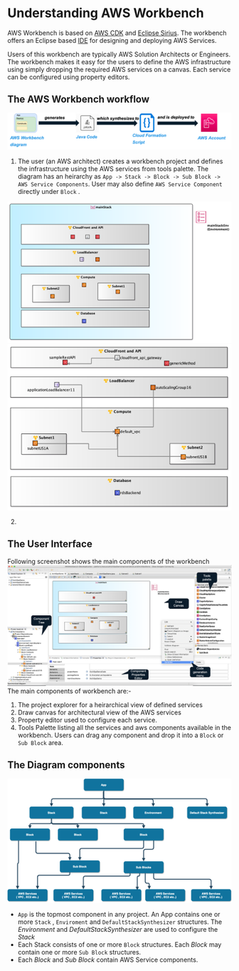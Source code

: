 


# Understanding AWS Workbench 

AWS Workbench is based on [AWS CDK](https://aws.amazon.com/cdk/) and [Eclipse Sirius](https://www.eclipse.org/sirius/). The workbench offers an Eclipse based [IDE](https://en.wikipedia.org/wiki/Integrated_development_environment) for designing and deploying AWS Services. 


Users of this workbench are typically AWS Solution Architects or Engineers. The workbench makes it easy for the users to define the AWS infrastructure using simply dropping the required AWS services on a canvas. Each service can be configured using property editors. 

## The AWS Workbench workflow

![Workflow](../images/getting-started-images/workflow.png)

1. The user (an AWS architect) creates a workbench project and defines the infrastructure using the AWS services from tools palette. The diagram has an heirarchy as ```App -> Stack -> Block -> Sub Block -> AWS Service Components```. User may also define ```AWS Service Component``` directly under ```Block``` . 

![App Diagram](../images/getting-started-images/mainAppExport.png) ![App Diagram](../images/getting-started-images/mainStackExport.png) 



2. 


## The User Interface

Following screenshot shows the main components of the workbench
![AWS Workbench screenshot](../images/Screenshot.png)
The main components of workbench are:- 
1. The project explorer for a heirarchical view of defined services
2. Draw canvas for architectural view of the AWS services 
3. Property editor used to configure each service. 
4. Tools Palette listing all the services and aws components available in the workbench. Users can drag any component and drop it into a ```Block``` or ```Sub Block``` area.  






## The Diagram components

![Diagram components](../images/getting-started-images/ComponentHeirarchy.png)

- ```App``` is the topmost component in any project. An App contains one or more ```Stack``` , ```Enviroment``` and ```DefaultStackSynthesizer``` structures. The *Environment* and *DefaultStackSynthesizer* are used to configure the *Stack* 
- Each Stack consists of one or more ```Block``` structures. Each *Block* may contain one or more ```Sub Block``` structures. 
- Each *Block* and *Sub Block* contain AWS Service components.   
    